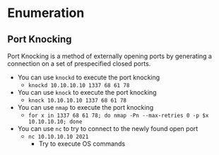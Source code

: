 # Enumeration

## Port Knocking

Port Knocking is a method of externally opening ports by generating a connection on a set of prespecified closed ports.

* You can use `knockd` to execute the port knocking
  * `knockd 10.10.10.10 1337 68 61 78`
* You can use `knock` to execute the port knocking
  * `knock 10.10.10.10 1337 68 61 78`
* You can use `nmap` to execute the port knocking
  * `for x in 1337 68 61 78; do nmap -Pn --max-retries 0 -p $x 10.10.10.10; done`
* You can use `nc` to try to connect to the newly found open port
  * `nc 10.10.10.10 2021`
    * Try to execute OS commands
